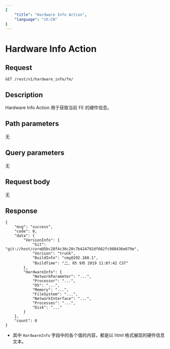 ```yaml
---
{
    "title": "Hardware Info Action",
    "language": "zh-CN"
}
---
```


# Hardware Info Action

## Request

```
GET /rest/v1/hardware_info/fe/
```

## Description

Hardware Info Action 用于获取当前 FE 的硬件信息。
    
## Path parameters

无

## Query parameters

无

## Request body

无


## Response

```
{
	"msg": "success",
	"code": 0,
	"data": {
		"VersionInfo": {
			"Git": "git://host/core@5bc28f4c36c20c7b424792df662fc988436e679e",
			"Version": "trunk",
			"BuildInfo": "cmy@192.168.1",
			"BuildTime": "二, 05 9月 2019 11:07:42 CST"
		},
		"HardwareInfo": {
			"NetworkParameter": "...",
			"Processor": "...",
			"OS": "...",
			"Memory": "...",
			"FileSystem": "...",
			"NetworkInterface": "...",
			"Processes": "...",
			"Disk": "..."
		}
	},
	"count": 0
}
```

* 其中 `HardwareInfo` 字段中的各个值的内容，都是以 html 格式展现的硬件信息文本。 
